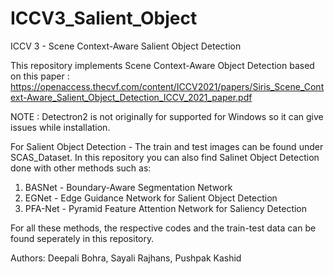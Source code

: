 # ICCV3_Salient_Object
ICCV 3 - Scene Context-Aware Salient Object Detection

This repository implements Scene Context-Aware Object Detection based on this paper : https://openaccess.thecvf.com/content/ICCV2021/papers/Siris_Scene_Context-Aware_Salient_Object_Detection_ICCV_2021_paper.pdf

NOTE : Detectron2 is not originally for supported for Windows so it can give issues while installation.


For Salient Object Detection - The train and test images can be found under SCAS_Dataset. 
In this repository you can also find Salinet Object Detection done with other methods such as:

1. BASNet - Boundary-Aware Segmentation Network
2. EGNet - Edge Guidance Network for Salient Object Detection
3. PFA-Net - Pyramid Feature Attention Network for Saliency Detection

For all these methods, the respective codes and the train-test data can be found seperately in this repository.








Authors:
Deepali Bohra, Sayali Rajhans, Pushpak Kashid

